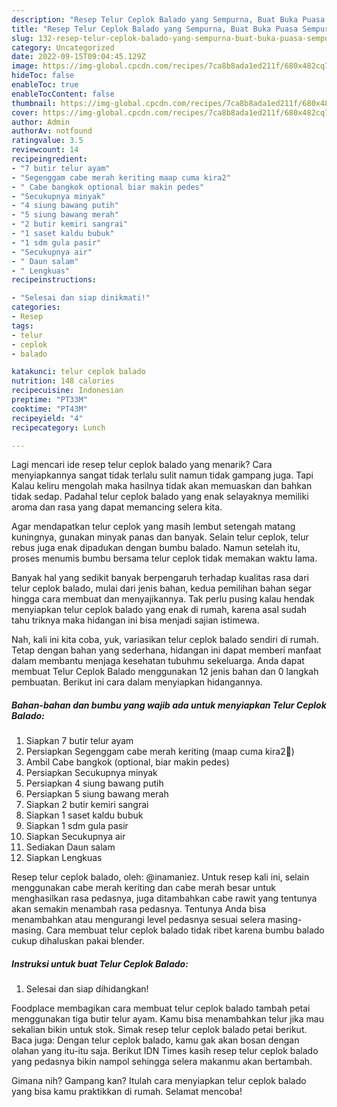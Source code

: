 ```yaml
---
description: "Resep Telur Ceplok Balado yang Sempurna, Buat Buka Puasa Sempurna"
title: "Resep Telur Ceplok Balado yang Sempurna, Buat Buka Puasa Sempurna"
slug: 132-resep-telur-ceplok-balado-yang-sempurna-buat-buka-puasa-sempurna
category: Uncategorized
date: 2022-09-15T09:04:45.129Z
image: https://img-global.cpcdn.com/recipes/7ca8b8ada1ed211f/680x482cq70/telur-ceplok-balado-foto-resep-utama.jpg
hideToc: false
enableToc: true
enableTocContent: false
thumbnail: https://img-global.cpcdn.com/recipes/7ca8b8ada1ed211f/680x482cq70/telur-ceplok-balado-foto-resep-utama.jpg
cover: https://img-global.cpcdn.com/recipes/7ca8b8ada1ed211f/680x482cq70/telur-ceplok-balado-foto-resep-utama.jpg
author: Admin
authorAv: notfound
ratingvalue: 3.5
reviewcount: 14
recipeingredient:
- "7 butir telur ayam"
- "Segenggam cabe merah keriting maap cuma kira2"
- " Cabe bangkok optional biar makin pedes"
- "Secukupnya minyak"
- "4 siung bawang putih"
- "5 siung bawang merah"
- "2 butir kemiri sangrai"
- "1 saset kaldu bubuk"
- "1 sdm gula pasir"
- "Secukupnya air"
- " Daun salam"
- " Lengkuas"
recipeinstructions:

- "Selesai dan siap dinikmati!"
categories:
- Resep
tags:
- telur
- ceplok
- balado

katakunci: telur ceplok balado 
nutrition: 148 calories
recipecuisine: Indonesian
preptime: "PT33M"
cooktime: "PT43M"
recipeyield: "4"
recipecategory: Lunch

---
```



Lagi mencari ide resep telur ceplok balado yang menarik? Cara menyiapkannya sangat tidak terlalu sulit namun tidak gampang juga. Tapi Kalau keliru mengolah maka hasilnya tidak akan memuaskan dan bahkan tidak sedap. Padahal telur ceplok balado yang enak selayaknya memiliki aroma dan rasa yang dapat memancing selera kita.


Agar mendapatkan telur ceplok yang masih lembut setengah matang kuningnya, gunakan minyak panas dan banyak. Selain telur ceplok, telur rebus juga enak dipadukan dengan bumbu balado. Namun setelah itu, proses menumis bumbu bersama telur ceplok tidak memakan waktu lama.

Banyak hal yang sedikit banyak berpengaruh terhadap kualitas rasa dari telur ceplok balado, mulai dari jenis bahan, kedua pemilihan bahan segar hingga cara membuat dan menyajikannya. Tak perlu pusing kalau hendak menyiapkan telur ceplok balado yang enak di rumah, karena asal sudah tahu triknya maka hidangan ini bisa menjadi sajian istimewa.


Nah, kali ini kita coba, yuk, variasikan telur ceplok balado sendiri di rumah. Tetap dengan bahan yang sederhana, hidangan ini dapat memberi manfaat dalam membantu menjaga kesehatan tubuhmu sekeluarga. Anda dapat membuat Telur Ceplok Balado menggunakan 12 jenis bahan dan 0 langkah pembuatan. Berikut ini cara dalam menyiapkan hidangannya.

<!--inarticleads1-->

##### Bahan-bahan dan bumbu yang wajib ada untuk menyiapkan Telur Ceplok Balado:

1. Siapkan 7 butir telur ayam
1. Persiapkan Segenggam cabe merah keriting (maap cuma kira2🤭)
1. Ambil  Cabe bangkok (optional, biar makin pedes)
1. Persiapkan Secukupnya minyak
1. Persiapkan 4 siung bawang putih
1. Persiapkan 5 siung bawang merah
1. Siapkan 2 butir kemiri sangrai
1. Siapkan 1 saset kaldu bubuk
1. Siapkan 1 sdm gula pasir
1. Siapkan Secukupnya air
1. Sediakan  Daun salam
1. Siapkan  Lengkuas


Resep telur ceplok balado, oleh: @inamaniez. Untuk resep kali ini, selain menggunakan cabe merah keriting dan cabe merah besar untuk menghasilkan rasa pedasnya, juga ditambahkan cabe rawit yang tentunya akan semakin menambah rasa pedasnya. Tentunya Anda bisa menambahkan atau mengurangi level pedasnya sesuai selera masing-masing. Cara membuat telur ceplok balado tidak ribet karena bumbu balado cukup dihaluskan pakai blender. 

<!--inarticleads2-->

##### Instruksi untuk buat Telur Ceplok Balado:


1. Selesai dan siap dihidangkan!

Foodplace membagikan cara membuat telur ceplok balado tambah petai menggunakan tiga butir telur ayam. Kamu bisa menambahkan telur jika mau sekalian bikin untuk stok. Simak resep telur ceplok balado petai berikut. Baca juga: Dengan telur ceplok balado, kamu gak akan bosan dengan olahan yang itu-itu saja. Berikut IDN Times kasih resep telur ceplok balado yang pedasnya bikin nampol sehingga selera makanmu akan bertambah. 

Gimana nih? Gampang kan? Itulah cara menyiapkan telur ceplok balado yang bisa kamu praktikkan di rumah. Selamat mencoba!
